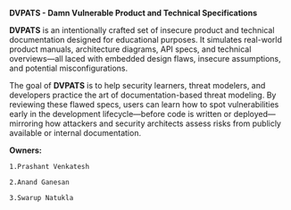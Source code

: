 **DVPATS - Damn Vulnerable Product and Technical Specifications**


**DVPATS** is an intentionally crafted set of insecure product and technical documentation designed for educational purposes. It simulates real-world product manuals, architecture diagrams, API specs, and technical overviews—all laced with embedded design flaws, insecure assumptions, and potential misconfigurations.

The goal of **DVPATS** is to help security learners, threat modelers, and developers practice the art of documentation-based threat modeling. By reviewing these flawed specs, users can learn how to spot vulnerabilities early in the development lifecycle—before code is written or deployed—mirroring how attackers and security architects assess risks from publicly available or internal documentation.

**Owners:**

    1.Prashant Venkatesh
    
    2.Anand Ganesan
    
    3.Swarup Natukla
